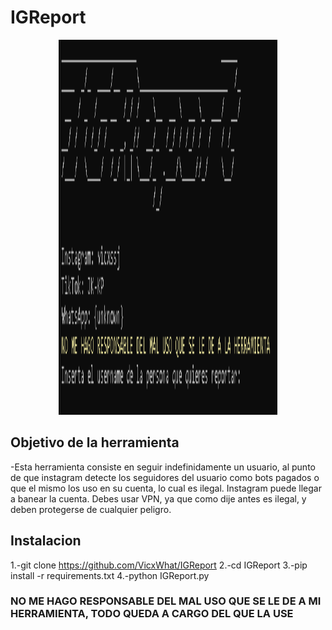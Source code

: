 # IGReport

<p align="center">
  <img src="imagen_2021-12-04_191832.png" height=600px width=350px>
</p>

## Objetivo de la herramienta
-Esta herramienta consiste en seguir indefinidamente un usuario, al punto de que instagram detecte los seguidores del usuario como bots pagados o que el mismo los uso en su cuenta, lo cual es ilegal. Instagram puede llegar a banear la cuenta. Debes usar VPN, ya que como dije antes es ilegal, y deben protegerse de cualquier peligro.

## Instalacion
1.-git clone https://github.com/VicxWhat/IGReport
2.-cd IGReport
3.-pip install -r requirements.txt
4.-python IGReport.py

### NO ME HAGO RESPONSABLE DEL MAL USO QUE SE LE DE A MI HERRAMIENTA, TODO QUEDA A CARGO DEL QUE LA USE
